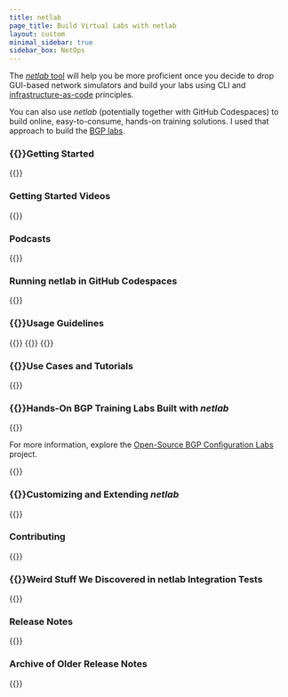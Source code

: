 ```yaml
---
title: netlab
page_title: Build Virtual Labs with netlab
layout: custom
minimal_sidebar: true
sidebar_box: NetOps
---
```

The [_netlab_ tool](https://netsim-tools.readthedocs.io/en/latest/) will help you be more proficient once you decide to drop GUI-based network simulators and build your labs using CLI and [infrastructure-as-code](/series/niac/) principles.

You can also use _netlab_ (potentially together with GitHub Codespaces) to build online, easy-to-consume, hands-on training solutions. I used that approach to build the [BGP labs](https://bgplabs.net/).
<!--more-->
### {{<plushy confused>}}Getting Started

{{<series-listing tag="overview" weight="1">}}

### Getting Started Videos

{{<series-listing tag="video" weight="1">}}

### Podcasts

{{<series-listing tag="podcast">}}

### Running netlab in GitHub Codespaces

{{<series-listing tag="codespace">}}

### {{<plushy master>}}Usage Guidelines

{{<series-listing tag="guidelines" weight="1">}}
{{<series-listing tag="vlan_vrf" title="Using VRFs and VLANs">}}
{{<series-listing tag="vxlan_evpn" title="Using VXLAN and EVPN">}}

### {{<plushy happy>}}Use Cases and Tutorials

{{<series-listing tag="use">}}

### {{<plushy magic>}}Hands-On BGP Training Labs Built with *netlab*

{{<series-listing tag="bgplab">}}

For more information, explore the [Open-Source BGP Configuration Labs](https://bgplabs.net/) project.

{{<series-listing tag="evpn_dg" title="Exploring EVPN Fabric Designs">}}

### {{<plushy master>}}Customizing and Extending *netlab*

{{<series-listing tag="extend">}}

### Contributing

{{<series-listing tag="contribute">}}

### {{<plushy angry>}}Weird Stuff We Discovered in netlab Integration Tests

{{<series-listing tag="quirks">}}

### Release Notes

{{<series-listing tag="release" reverse="true">}}

### Archive of Older Release Notes

{{<series-listing tag="archive" reverse="true">}}
